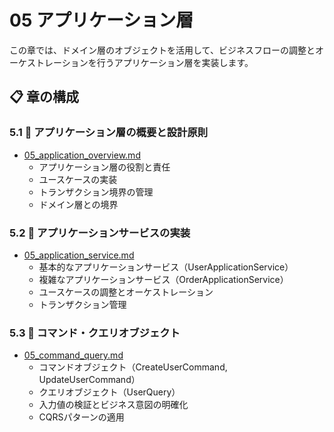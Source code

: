 # 05 アプリケーション層

この章では、ドメイン層のオブジェクトを活用して、ビジネスフローの調整とオーケストレーションを行うアプリケーション層を実装します。

## 📋 章の構成

### 5.1 🎯 アプリケーション層の概要と設計原則
- [05_application_overview.md](05_application_overview.md)
  - アプリケーション層の役割と責任
  - ユースケースの実装
  - トランザクション境界の管理
  - ドメイン層との境界

### 5.2 🔧 アプリケーションサービスの実装
- [05_application_service.md](05_application_service.md)
  - 基本的なアプリケーションサービス（UserApplicationService）
  - 複雑なアプリケーションサービス（OrderApplicationService）
  - ユースケースの調整とオーケストレーション
  - トランザクション管理

### 5.3 📝 コマンド・クエリオブジェクト
- [05_command_query.md](05_command_query.md)
  - コマンドオブジェクト（CreateUserCommand, UpdateUserCommand）
  - クエリオブジェクト（UserQuery）
  - 入力値の検証とビジネス意図の明確化
  - CQRSパターンの適用

### 5.4 📦 DTO（Data Transfer Object）
- [05_dto.md](05_dto.md)
  - リクエストDTO（CreateUserRequest, UpdateUserRequest）
  - レスポンスDTO（UserResponse, OrderResponse）
  - プレゼンテーション層との境界
  - 型安全性の確保

### 5.5 🔄 オブジェクトマッピング
- [05_mapping.md](05_mapping.md)
  - MapStructを使用したマッピング
  - UserMapper, OrderMapperの実装
  - 型安全性とパフォーマンスの向上
  - カスタムマッピングの実装

### 5.6 ✅ バリデーション
- [05_validation.md](05_validation.md)
  - カスタムバリデーター（EmailValidator）
  - バリデーショングループ
  - 入力値の検証とエラーハンドリング
  - ドメインルールとの整合性

### 5.7 ⚠️ 例外処理
- [05_exception.md](05_exception.md)
  - アプリケーション例外（UserRegistrationException, UserNotFoundException）
  - 例外ハンドラー（ApplicationExceptionHandler）
  - 適切なエラー情報の提供
  - 例外の階層設計

### 5.8 🧪 アプリケーション層のテスト
- [05_application_test.md](05_application_test.md)
  - アプリケーションサービスのテスト
  - Spockフレームワークを使用したテスト
  - モックとスタブの活用
  - 統合テストの実装

## 🎯 学習のポイント

### 1. **薄いアプリケーション層**
- ビジネスロジックはドメイン層に配置し、調整のみを担当
- ユースケースの実装に集中
- ドメインオブジェクトの組み合わせによる実現

### 2. **トランザクション境界の管理**
- 一つのユースケース = 一つのトランザクション
- 集約境界を考慮したトランザクション設計
- 分散トランザクションの回避

### 3. **エラーハンドリング**
- ドメイン例外の適切な処理と技術的例外の変換
- ユーザーフレンドリーなエラーメッセージ
- ログ出力とモニタリング

### 4. **型安全性**
- コマンド・クエリオブジェクトとDTOによる型安全な設計
- コンパイル時のエラー検出
- リファクタリングの安全性

### 5. **テストの重要性**
- アプリケーションロジックの検証とユースケースの確認
- モックとスタブの適切な使用
- テストカバレッジの向上

## 📚 実装例

この章では、以下のアプリケーションサービスとコンポーネントを実装します：

### アプリケーションサービス
- **UserApplicationService**: ユーザー登録・更新・削除
- **OrderApplicationService**: 注文作成・キャンセル・確認

### コマンド・クエリオブジェクト
- **コマンド**: `CreateUserCommand`, `UpdateUserCommand`, `CreateOrderCommand`
- **クエリ**: `UserQuery`, `OrderQuery`

### DTO
- **リクエスト**: `CreateUserRequest`, `UpdateUserRequest`, `CreateOrderRequest`
- **レスポンス**: `UserResponse`, `OrderResponse`, `OrderDetailResponse`

### マッピング
- **UserMapper**: ユーザー関連のマッピング
- **OrderMapper**: 注文関連のマッピング

## 🔄 次のステップ

次の章では、インフラストラクチャ層を実装して、外部システムとの連携を実現します。Google Cloud SpannerとRabbitMQを使用したクラウドネイティブな設計について学びます。 